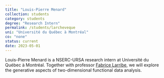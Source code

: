 ```yaml
---
title: "Louis-Pierre Menard"
collection: students
category: students
degree: "Research Intern"
permalink: /students/larcheveque
uni: "Université du Québec à Montréal"
co: "none"
status: current
date: 2023-05-01
---
```

Louis-Pierre Menard is a NSERC-URSA research intern at Université du Québec à Montréal. Together with professor [Fabrice Larribe](http://fabricelarribe.uqam.ca/), we will explore the generative aspects of two-dimensional functional data analysis.
